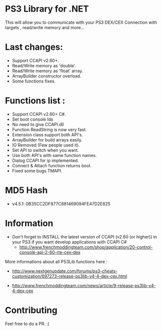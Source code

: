 # PS3 Library for .NET

This will allow you to communicate with your PS3 DEX/CEX
Connection with targets , read/write memory and more...

# Last changes:
- Support CCAPI v2.60+.
- Read/Write memory as 'double'.
- Read/Write memory as 'float' array.
- ArrayBuilder constructor overload.
- Some functions fixes. 

# Functions list :

- Support CCAPI v2.60+ C#.
- Set boot console Ids
- No need to give CCAPI.dll
- Function ReadString is now very fast.
- Extension class support both API's.
- ArrayBuilder for build arrays easily.
- IO Removed (Few people used it).
- Set API to switch when you want.
- Use both API's with same function names.
- Dialog CCAPI for ip implemented.
- Connect & Attach function returns bool.
- Fixed some bugs TMAPI.

# MD5 Hash

- v4.5.1: 0B35CC2DF877C881469094FE47D2E825

# Information

- Don't forget to INSTALL the latest version of CCAPI (v2.60 (or higher)) in your PS3 if you want develop applications with CCAPI C#
	- http://www.frenchmoddingteam.com/shop/application/20-control-console-api-2-60-rte-cex-dex


More informations about all PS3Lib functions here :

- http://www.nextgenupdate.com/forums/ps3-cheats-customization/697273-release-ps3lib-v4-4-dex-cex.html

- http://www.frenchmoddingteam.com/news/article/9-release-ps3lib-v4-4-dex-cex

# Contributing

Feel free to do a PR. :)
